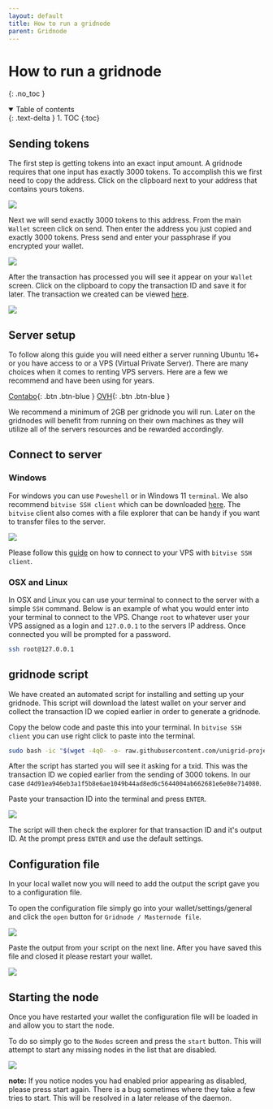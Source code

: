 ```yaml
---
layout: default
title: How to run a gridnode
parent: Gridnode
---
```


# How to run a gridnode
{: .no_toc }

<details open markdown="block">
  <summary>
    Table of contents
  </summary>
  {: .text-delta }
1. TOC
{:toc}
</details>

## Sending tokens

The first step is getting tokens into an exact input amount. A gridnode requires that one input has exactly 3000 tokens. To accomplish this we first need to copy the address. Click on the clipboard next to your address that contains yours tokens.

![](../../assets/images/gn-address-copy.png)

Next we will send exactly 3000 tokens to this address. From the main `Wallet` screen click on send. Then enter the address you just copied and exactly 3000 tokens. Press send and enter your passphrase if you encrypted your wallet.

![](../../assets/images/gn-send-tokens.png)

After the transaction has processed you will see it appear on your `Wallet` screen. Click on the clipboard to copy the transaction ID and save it for later. The transaction we created can be viewed [here](https://explorer.unigrid.org/tx/d4d91ea946eb3a1f5b8e6ae1049b44ad8ed6c5644004ab662681e6e08e714080).

![](../../assets/images/gn-get-txid.png)

## Server setup

To follow along this guide you will need either a server running Ubuntu 16+ or you have access to or a VPS (Virtual Private Server). There are many choices when it comes to renting VPS servers. Here are a few we recommend and have been using for years.

 [Contabo](https://contabo.com/){: .btn .btn-blue }
 [OVH](https://www.ovhcloud.com/){: .btn .btn-blue }
 
We recommend a minimum of 2GB per gridnode you will run. Later on the gridnodes will benefit from running on their own machines as they will utilize all of the servers resources and be rewarded accordingly.

## Connect to server

### Windows

For windows you can use `Poweshell` or in Windows 11 `terminal`. We also recommend `bitvise SSH client` which can be downloaded [here](https://www.bitvise.com/ssh-client). The `bitvise` client also comes with a file explorer that can be handy if you want to transfer files to the server. 

![](../../assets/images/gn-bitvise.png)

Please follow this [guide](https://www.bitvise.com/getting-started-connect-first-time) on how to connect to your VPS with `bitvise SSH client`.

### OSX and Linux

In OSX and Linux you can use your terminal to connect to the server with a simple `SSH` command. Below is an example of what you would enter into your terminal to connect to the VPS. Change `root` to whatever user your VPS assigned as a login and `127.0.0.1` to the servers IP address. Once connected you will be prompted for a password.

```bash
ssh root@127.0.0.1
```

## gridnode script

We have created an automated script for installing and setting up your gridnode. This script will download the latest wallet on your server and collect the transaction ID we copied earlier in order to generate a gridnode.

Copy the below code and paste this into your terminal. In `bitvise SSH client` you can use right click to paste into the terminal.

```bash
sudo bash -ic "$(wget -4qO- -o- raw.githubusercontent.com/unigrid-project/gridnode-setup/master/unigridd.sh)" ; source ~/.bashrc
```

After the script has started you will see it asking for a txid. This was the transaction ID we copied earlier from the sending of 3000 tokens. In our case `d4d91ea946eb3a1f5b8e6ae1049b44ad8ed6c5644004ab662681e6e08e714080`. 

Paste your transaction ID into the terminal and press `ENTER`.

![](../../assets/images/gn-script.png)

The script will then check the explorer for that transaction ID and it's output ID. At the prompt press `ENTER` and use the default settings. 

## Configuration file

In your local wallet now you will need to add the output the script gave you to a configuration file.

To open the configuration file simply go into your wallet/settings/general and click the `open` button for `Gridnode / Masternode file`.

![](../../assets/images/gn-open-conf.png)

Paste the output from your script on the next line. After you have saved this file and closed it please restart your wallet.

![](../../assets/images/gn-conf-file.png)

## Starting the node

Once you have restarted your wallet the configuration file will be loaded in and allow you to start the node.

To do so simply go to the `Nodes` screen and press the `start` button. This will attempt to start any missing nodes in the list that are disabled.

![](../../assets/images/gn-start.png)

**note:** If you notice nodes you had enabled prior appearing as disabled, please press start again. There is a bug sometimes where they take a few tries to start. This will be resolved in a later release of the daemon.

